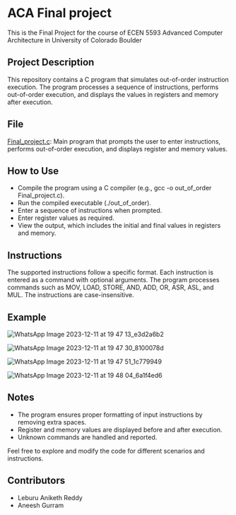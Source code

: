 # ACA Final project
This is the Final Project for the course of ECEN 5593 Advanced Computer Architecture in University of Colorado Boulder

## Project Description
This repository contains a C program that simulates out-of-order instruction execution. The program processes a sequence of instructions, performs out-of-order execution, and displays the values in registers and memory after execution.

## File
[Final_project.c](./Final_project.c): Main program that prompts the user to enter instructions, performs out-of-order execution, and displays register and memory values.

## How to Use
- Compile the program using a C compiler (e.g., gcc -o out_of_order Final_project.c).
- Run the compiled executable (./out_of_order).
- Enter a sequence of instructions when prompted.
- Enter register values as required.
- View the output, which includes the initial and final values in registers and memory.

## Instructions
The supported instructions follow a specific format. Each instruction is entered as a command with optional arguments. The program processes commands such as MOV, LOAD, STORE, AND, ADD, OR, ASR, ASL, and MUL. The instructions are case-insensitive.

## Example
![WhatsApp Image 2023-12-11 at 19 47 13_e3d2a6b2](https://github.com/Mickey-mouse23/ACA_Final_project/assets/70874185/4ba96175-fbd8-491e-b738-0b3b831f84b5)

![WhatsApp Image 2023-12-11 at 19 47 30_8100078d](https://github.com/Mickey-mouse23/ACA_Final_project/assets/70874185/0cbe349f-0ab1-4c76-8c5d-cee61d61b19d)

![WhatsApp Image 2023-12-11 at 19 47 51_1c779949](https://github.com/Mickey-mouse23/ACA_Final_project/assets/70874185/ebb1999d-1fbf-4e44-b676-02331d012951)

![WhatsApp Image 2023-12-11 at 19 48 04_6a1f4ed6](https://github.com/Mickey-mouse23/ACA_Final_project/assets/70874185/1f562ca0-5758-444a-93cc-046c9b9312ed)

## Notes
- The program ensures proper formatting of input instructions by removing extra spaces.
- Register and memory values are displayed before and after execution.
- Unknown commands are handled and reported.

Feel free to explore and modify the code for different scenarios and instructions.

## Contributors
- Leburu Aniketh Reddy
- Aneesh Gurram
